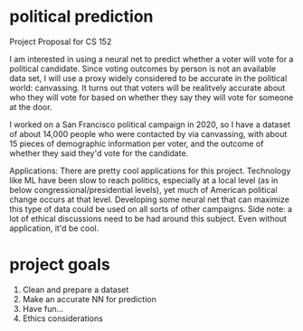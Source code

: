 # political prediction
Project Proposal for CS 152

I am interested in using a neural net to predict whether a voter will vote for a political candidate. Since voting outcomes by person is not an available data set, I will use a proxy widely considered to be accurate in the political world: canvassing. It turns out that voters will be realitvely accurate about who they will vote for based on whether they say they will vote for someone at the door. 

I worked on a San Francisco political campaign in 2020, so I have a dataset of about 14,000 people who were contacted by via canvassing, with about 15 pieces of demographic information per voter, and the outcome of whether they said they'd vote for the candidate. 

Applications: There are pretty cool applications for this project. Technology like ML have been slow to reach politics, especially at a local level (as in below congressional/presidential levels), yet much of American political change occurs at that level. Developing some neural net that can maximize this type of data could be used on all sorts of other campaigns. Side note: a lot of ethical discussions need to be had around this subject. Even without application, it'd be cool. 

# project goals
1. Clean and prepare a dataset
2. Make an accurate NN for prediction
3. Have fun...
4. Ethics considerations

